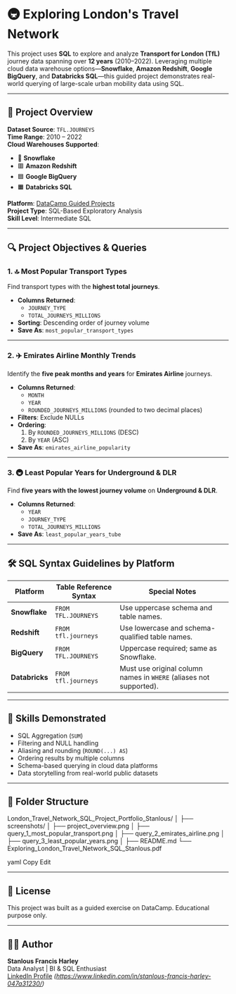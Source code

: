 # 🚇 Exploring London's Travel Network

This project uses **SQL** to explore and analyze **Transport for London (TfL)** journey data spanning over **12 years** (2010–2022). Leveraging multiple cloud data warehouse options—**Snowflake**, **Amazon Redshift**, **Google BigQuery**, and **Databricks SQL**—this guided project demonstrates real-world querying of large-scale urban mobility data using SQL.

---

## 📌 Project Overview

**Dataset Source**: `TFL.JOURNEYS`  
**Time Range**: 2010 – 2022  
**Cloud Warehouses Supported**:  
- 🧊 **Snowflake**  
- 🟥 **Amazon Redshift**  
- 🟦 **Google BigQuery**  
- 🟧 **Databricks SQL**

**Platform**: [DataCamp Guided Projects](https://app.datacamp.com)  
**Project Type**: SQL-Based Exploratory Analysis  
**Skill Level**: Intermediate SQL  

---

## 🔍 Project Objectives & Queries

### 1. 🔝 Most Popular Transport Types  
Find transport types with the **highest total journeys**.

- **Columns Returned**:
  - `JOURNEY_TYPE`
  - `TOTAL_JOURNEYS_MILLIONS`
- **Sorting**: Descending order of journey volume
- **Save As**: `most_popular_transport_types`

---

### 2. ✈️ Emirates Airline Monthly Trends  
Identify the **five peak months and years** for **Emirates Airline** journeys.

- **Columns Returned**:
  - `MONTH`
  - `YEAR`
  - `ROUNDED_JOURNEYS_MILLIONS` (rounded to two decimal places)
- **Filters**: Exclude NULLs
- **Ordering**: 
  1. By `ROUNDED_JOURNEYS_MILLIONS` (DESC)
  2. By `YEAR` (ASC)
- **Save As**: `emirates_airline_popularity`

---

### 3. 🚇 Least Popular Years for Underground & DLR  
Find **five years with the lowest journey volume** on **Underground & DLR**.

- **Columns Returned**:
  - `YEAR`
  - `JOURNEY_TYPE`
  - `TOTAL_JOURNEYS_MILLIONS`
- **Save As**: `least_popular_years_tube`

---

## 🛠️ SQL Syntax Guidelines by Platform

| Platform        | Table Reference Syntax                     | Special Notes                                                                 |
|----------------|---------------------------------------------|--------------------------------------------------------------------------------|
| **Snowflake**   | `FROM TFL.JOURNEYS`                        | Use uppercase schema and table names.                                          |
| **Redshift**    | `FROM tfl.journeys`                        | Use lowercase and schema-qualified table names.                               |
| **BigQuery**    | `FROM TFL.JOURNEYS`                        | Uppercase required; same as Snowflake.                                        |
| **Databricks**  | `FROM tfl.journeys`                        | Must use original column names in `WHERE` (aliases not supported).            |

---

## 🧠 Skills Demonstrated

- SQL Aggregation (`SUM`)
- Filtering and NULL handling
- Aliasing and rounding (`ROUND(...) AS`)
- Ordering results by multiple columns
- Schema-based querying in cloud data platforms
- Data storytelling from real-world public datasets

---

## 📁 Folder Structure

London_Travel_Network_SQL_Project_Portfolio_Stanlous/
│
├── screenshots/
│ ├── project_overview.png
│ ├── query_1_most_popular_transport.png
│ ├── query_2_emirates_airline.png
│ ├── query_3_least_popular_years.png
│
├── README.md
└── Exploring_London_Travel_Network_SQL_Stanlous.pdf

yaml
Copy
Edit

---

## 📄 License
This project was built as a guided exercise on DataCamp. Educational purpose only.

---

## 🙋‍♂️ Author
**Stanlous Francis Harley**  
Data Analyst | BI & SQL Enthusiast  
[LinkedIn Profile](#) *(https://www.linkedin.com/in/stanlous-francis-harley-047a31230/)*  
